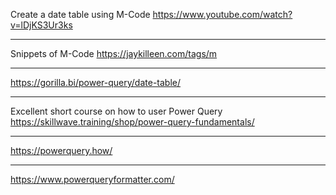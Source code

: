 
Create a date table using M-Code
https://www.youtube.com/watch?v=lDjKS3Ur3ks

---

Snippets of M-Code
https://jaykilleen.com/tags/m

---

https://gorilla.bi/power-query/date-table/

---

Excellent short course on how to user Power Query
https://skillwave.training/shop/power-query-fundamentals/

---

https://powerquery.how/

---

https://www.powerqueryformatter.com/